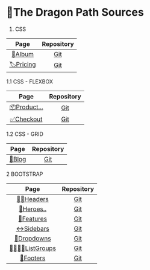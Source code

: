 # 🐉The Dragon Path Sources 

1. CSS

| Page | Repository | 
| :--: | :--------: |
| [📖Album](https://jackson97parada.github.io/Album_example/) | [Git](https://github.com/jackson97parada/Album_example) |
| [🏷️Pricing](https://jackson97parada.github.io/Pricing_example/) | [Git](https://github.com/jackson97parada/Pricing_example) |


1.1 CSS - FLEXBOX

| Page | Repository | 
| :--: | :--------: |
| [📦Product...](https://jackson97parada.github.io/Product_example/) | [Git](https://github.com/jackson97parada/Product_example) |
| [✅Checkout](https://jackson97parada.github.io/Checkout_example/) | [Git](https://github.com/jackson97parada/Checkout_example) |


1.2 CSS - GRID

| Page | Repository | 
| :--: | :--------: |
| [📝Blog](https://jackson97parada.github.io/Blog_example/) | [Git](https://github.com/jackson97parada/Blog_example) |


2 BOOTSTRAP

| Page | Repository | 
| :--: | :--------: |
| [👨‍🦱Headers](https://jackson97parada.github.io/Headers_example/) | [Git](https://github.com/jackson97parada/Headers_example) |
| [🦸Heroes..](https://jackson97parada.github.io/Heroes_example/) | [Git](https://github.com/jackson97parada/Heroes_example) |
| [🔲Features](https://jackson97parada.github.io/Features_example/) | [Git](https://github.com/jackson97parada/Features_example) |
| [↔Sidebars](https://jackson97parada.github.io/Sidebars_example/) | [Git](https://github.com/jackson97parada/Sidebars_example) |
| [📩Dropdowns](https://jackson97parada.github.io/Dropdowns_example/) | [Git](https://github.com/jackson97parada/Dropdowns_example) |
| [👨‍👩‍👧‍👦ListGroups](https://jackson97parada.github.io/ListGroups_example/) | [Git](https://github.com/jackson97parada/ListGroups_example) |
| [🦿Footers](https://jackson97parada.github.io/Footers_example/) | [Git](https://github.com/jackson97parada/Footers_example) |
